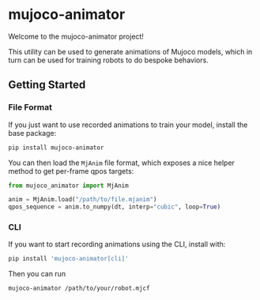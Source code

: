 # mujoco-animator

Welcome to the mujoco-animator project!

This utility can be used to generate animations of Mujoco models, which in turn can be used for training robots to do bespoke behaviors.

## Getting Started

### File Format

If you just want to use recorded animations to train your model, install the base package:

```bash
pip install mujoco-animator
```

You can then load the `MjAnim` file format, which exposes a nice helper method to get per-frame qpos targets:

```python
from mujoco_animator import MjAnim

anim = MjAnim.load("/path/to/file.mjanim")
qpos_sequence = anim.to_numpy(dt, interp="cubic", loop=True)
```

### CLI

If you want to start recording animations using the CLI, install with:

```bash
pip install 'mujoco-animator[cli]'
```

Then you can run

```bash
mujoco-animator /path/to/your/robot.mjcf
```
